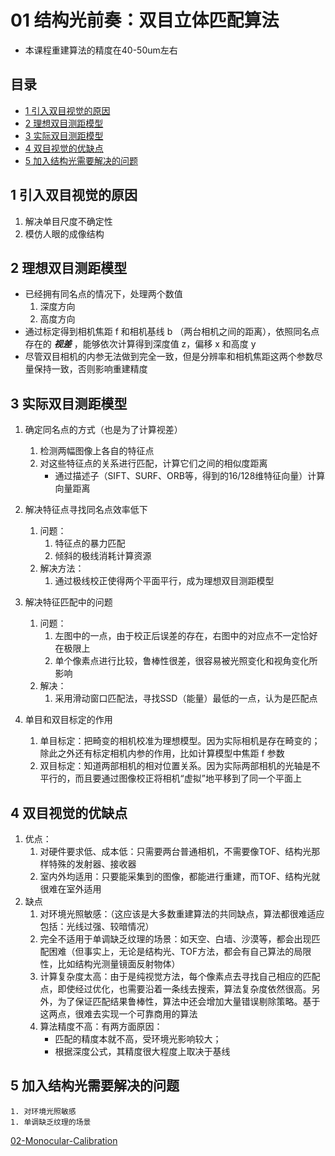 # 01 结构光前奏：双目立体匹配算法
- 本课程重建算法的精度在40-50um左右

## 目录
- [1 引入双目视觉的原因](#1-引入双目视觉的原因)
- [2 理想双目测距模型](#2-理想双目测距模型)
- [3 实际双目测距模型](#3-实际双目测距模型)
- [4 双目视觉的优缺点](#4-双目视觉的优缺点)
- [5 加入结构光需要解决的问题](#5-加入结构光需要解决的问题)


## 1 引入双目视觉的原因
1. 解决单目尺度不确定性
1. 模仿人眼的成像结构

## 2 理想双目测距模型
- 已经拥有同名点的情况下，处理两个数值
    1. 深度方向
    1. 高度方向
- 通过标定得到相机焦距 f 和相机基线 b （两台相机之间的距离），依照同名点存在的 ***视差*** ，能够依次计算得到深度值 z，偏移 x 和高度 y
- 尽管双目相机的内参无法做到完全一致，但是分辨率和相机焦距这两个参数尽量保持一致，否则影响重建精度

## 3 实际双目测距模型
1. 确定同名点的方式（也是为了计算视差）
    1. 检测两幅图像上各自的特征点
    1. 对这些特征点的关系进行匹配，计算它们之间的相似度距离
        - 通过描述子（SIFT、SURF、ORB等，得到的16/128维特征向量）计算向量距离

1. 解决特征点寻找同名点效率低下
    1. 问题：
        1. 特征点的暴力匹配
        1. 倾斜的极线消耗计算资源
    1. 解决方法：
        1. 通过极线校正使得两个平面平行，成为理想双目测距模型

1. 解决特征匹配中的问题
    1. 问题：
        1. 左图中的一点，由于校正后误差的存在，右图中的对应点不一定恰好在极限上
        1. 单个像素点进行比较，鲁棒性很差，很容易被光照变化和视角变化所影响
    1. 解决：
        1. 采用滑动窗口匹配法，寻找SSD（能量）最低的一点，认为是匹配点

1. 单目和双目标定的作用
    1. 单目标定：把畸变的相机校准为理想模型。因为实际相机是存在畸变的；除此之外还有标定相机内参的作用，比如计算模型中焦距 f 参数
    1. 双目标定：知道两部相机的相对位置关系。因为实际两部相机的光轴是不平行的，而且要通过图像校正将相机“虚拟”地平移到了同一个平面上

## 4 双目视觉的优缺点
1. 优点：
    1. 对硬件要求低、成本低：只需要两台普通相机，不需要像TOF、结构光那样特殊的发射器、接收器
    1. 室内外均适用：只要能采集到的图像，都能进行重建，而TOF、结构光就很难在室外适用
1. 缺点
    1. 对环境光照敏感：（这应该是大多数重建算法的共同缺点，算法都很难适应包括：光线过强、较暗情况）
    1. 完全不适用于单调缺乏纹理的场景：如天空、白墙、沙漠等，都会出现匹配困难（但事实上，无论是结构光、TOF方法，都会有自己算法的局限性，比如结构光测量镜面反射物体）
    1. 计算复杂度太高：由于是纯视觉方法，每个像素点去寻找自己相应的匹配点，即使经过优化，也需要沿着一条线去搜索，算法复杂度依然很高。另外，为了保证匹配结果鲁棒性，算法中还会增加大量错误剔除策略。基于这两点，很难去实现一个可靠商用的算法
    1. 算法精度不高：有两方面原因：
        - 匹配的精度本就不高，受环境光影响较大；
        - 根据深度公式，其精度很大程度上取决于基线


## 5 加入结构光需要解决的问题
    1. 对环境光照敏感
    1. 单调缺乏纹理的场景


[02-Monocular-Calibration](./02-Monocular-Calibration.md)